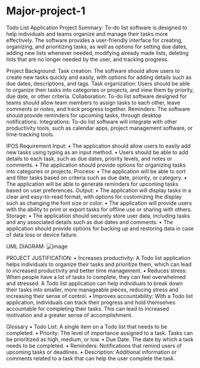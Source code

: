 # Major-project-1
Todo List Application
Project Summary:
To-do list software is designed to help individuals and teams organize and manage their tasks more effectively. The software provides a user-friendly interface for creating, organizing, and prioritizing tasks, as well as options for setting due dates, adding new lists whenever needed, modifying already made lists, deleting lists that are no longer needed by the user, and tracking progress.

Project Background:
Task creation: The software should allow users to create new tasks quickly and easily, with options for adding details such as due dates, descriptions, and tags.
Task organization: Users should be able to organize their tasks into categories or projects, and view them by priority, due date, or other criteria.
Collaboration: To-do list software designed for teams should allow team members to assign tasks to each other, leave comments or notes, and track progress together.
Reminders: The software should provide reminders for upcoming tasks, through desktop notifications.
Integrations: To-do list software will integrate with other productivity tools, such as calendar apps, project management software, or time-tracking tools.

IPOS Requirement
Input:
•	The application should allow users to easily add new tasks using typing as an input method.
•	Users should be able to add details to each task, such as due dates, priority levels, and notes or comments.
•	The application should provide options for organizing tasks into categories or projects.
Process:
•	The application will be able to sort and filter tasks based on criteria such as due date, priority, or category.
•	The application will be able to generate reminders for upcoming tasks based on user preferences.
Output:
•	The application will display tasks in a clear and easy-to-read format, with options for customizing the display such as changing the font size or color.
•	The application will provide users with the ability to print or export tasks for offline use or sharing with others.
Storage:
•	The application should securely store user data, including tasks and any associated details such as due dates and comments.
•	The application should provide options for backing up and restoring data in case of data loss or device failure.


UML DIAGRAM:
![image](https://github.com/Mickail-sheriff/Major-project-1/assets/151660620/8c05d5e0-18eb-4119-9fcd-5980ab07ec6c)

 

PROJECT JUSTIFICATION: 
• Increases productivity: A Todo list application helps individuals to organize their tasks and prioritize them, which can lead to increased productivity and better time management.
• Reduces stress: When people have a lot of tasks to complete, they can feel overwhelmed and stressed. A Todo list application can help individuals to break down their tasks into smaller, more manageable pieces, reducing stress and increasing their sense of control.
• Improves accountability: With a Todo list application, individuals can track their progress and hold themselves accountable for completing their tasks. This can lead to increased motivation and a greater sense of accomplishment.


Glossary
• Todo List: A single item on a Todo list that needs to be completed.
• Priority: The level of importance assigned to a task. Tasks can be prioritized as high, medium, or low.
• Due Date: The date by which a task needs to be completed.
• Reminders: Notifications that remind users of upcoming tasks or deadlines.
• Description: Additional information or comments related to a task that can help the user complete the task.

